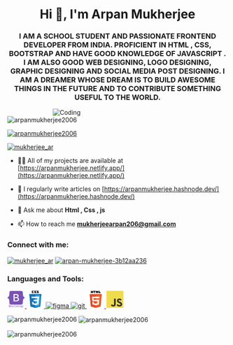 
<h1 align="center">Hi 👋, I'm Arpan Mukherjee</h1>
<h3 align="center">I AM A SCHOOL STUDENT AND PASSIONATE FRONTEND DEVELOPER FROM INDIA. PROFICIENT IN HTML , CSS, BOOTSTRAP AND HAVE GOOD KNOWLEDGE OF JAVASCRIPT . I AM ALSO GOOD WEB DESIGNING, LOGO DESIGNING, GRAPHIC DESIGNING AND SOCIAL MEDIA POST DESIGNING. I AM A DREAMER WHOSE DREAM IS TO BUILD AWESOME THINGS IN THE FUTURE AND TO CONTRIBUTE SOMETHING USEFUL TO THE WORLD.</h3>


<img align="right" alt="Coding" width="400" src="https://c.tenor.com/flflC6GFzO8AAAAd/sultan-alrefaei-programmer.gif"> 



<p align="left"> <img src="https://komarev.com/ghpvc/?username=arpanmukherjee2006&label=Profile%20views&color=0e75b6&style=flat" alt="arpanmukherjee2006" /> </p>

<p align="left"> <a href="https://github.com/ryo-ma/github-profile-trophy"><img src="https://github-profile-trophy.vercel.app/?username=arpanmukherjee2006" alt="arpanmukherjee2006" /></a> </p>

<p align="left"> <a href="https://twitter.com/mukherjee_ar" target="blank"><img src="https://img.shields.io/twitter/follow/mukherjee_ar?logo=twitter&style=for-the-badge" alt="mukherjee_ar" /></a> </p>

- 👨‍💻 All of my projects are available at [https://arpanmukherjee.netlify.app/](https://arpanmukherjee.netlify.app/)

- 📝 I regularly write articles on [https://arpanmukherjee.hashnode.dev/](https://arpanmukherjee.hashnode.dev/)

- 💬 Ask me about **Html , Css , js**

- 📫 How to reach me **mukherjeearpan206@gmail.com**

<h3 align="left">Connect with me:</h3>
<p align="left">
<a href="https://twitter.com/mukherjee_ar" target="blank"><img align="center" src="https://raw.githubusercontent.com/rahuldkjain/github-profile-readme-generator/master/src/images/icons/Social/twitter.svg" alt="mukherjee_ar" height="30" width="40" /></a>
<a href="https://linkedin.com/in/arpan-mukherjee-3b12aa236" target="blank"><img align="center" src="https://raw.githubusercontent.com/rahuldkjain/github-profile-readme-generator/master/src/images/icons/Social/linked-in-alt.svg" alt="arpan-mukherjee-3b12aa236" height="30" width="40" /></a>
</p>

<h3 align="left">Languages and Tools:</h3>
<p align="left"> <a href="https://getbootstrap.com" target="_blank" rel="noreferrer"> <img src="https://raw.githubusercontent.com/devicons/devicon/master/icons/bootstrap/bootstrap-plain-wordmark.svg" alt="bootstrap" width="40" height="40"/> </a> <a href="https://www.w3schools.com/css/" target="_blank" rel="noreferrer"> <img src="https://raw.githubusercontent.com/devicons/devicon/master/icons/css3/css3-original-wordmark.svg" alt="css3" width="40" height="40"/> </a> <a href="https://www.figma.com/" target="_blank" rel="noreferrer"> <img src="https://www.vectorlogo.zone/logos/figma/figma-icon.svg" alt="figma" width="40" height="40"/> </a> <a href="https://git-scm.com/" target="_blank" rel="noreferrer"> <img src="https://www.vectorlogo.zone/logos/git-scm/git-scm-icon.svg" alt="git" width="40" height="40"/> </a> <a href="https://www.w3.org/html/" target="_blank" rel="noreferrer"> <img src="https://raw.githubusercontent.com/devicons/devicon/master/icons/html5/html5-original-wordmark.svg" alt="html5" width="40" height="40"/> </a> <a href="https://developer.mozilla.org/en-US/docs/Web/JavaScript" target="_blank" rel="noreferrer"> <img src="https://raw.githubusercontent.com/devicons/devicon/master/icons/javascript/javascript-original.svg" alt="javascript" width="40" height="40"/> </a> </p>

<p><img align="left" src="https://github-readme-stats.vercel.app/api/top-langs?username=arpanmukherjee2006&show_icons=true&locale=en&layout=compact" alt="arpanmukherjee2006" /></p>

<p>&nbsp;<img align="center" src="https://github-readme-stats.vercel.app/api?username=arpanmukherjee2006&show_icons=true&locale=en" alt="arpanmukherjee2006" /></p>

<p><img align="center" src="https://github-readme-streak-stats.herokuapp.com/?user=arpanmukherjee2006&" alt="arpanmukherjee2006" /></p>
